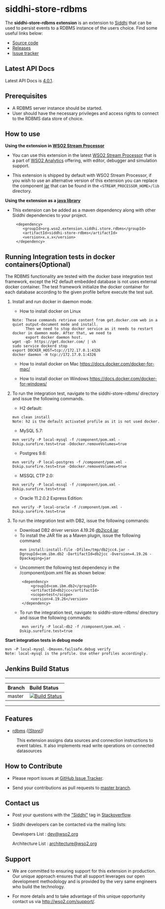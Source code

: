 siddhi-store-rdbms
======================================

The **siddhi-store-rdbms extension** is an extension to <a target="_blank" href="https://wso2.github.io/siddhi">Siddhi</a> that  can be used to persist events to a RDBMS instance of the users choice.
Find some useful links below:

* <a target="_blank" href="https://github.com/wso2-extensions/siddhi-store-rdbms">Source code</a>
* <a target="_blank" href="https://github.com/wso2-extensions/siddhi-store-rdbms/releases">Releases</a>
* <a target="_blank" href="https://github.com/wso2-extensions/siddhi-store-rdbms/issues">Issue tracker</a>

## Latest API Docs 

Latest API Docs is <a target="_blank" href="https://wso2-extensions.github.io/siddhi-store-rdbms/api/4.0.1">4.0.1</a>.

## Prerequisites

 * A RDBMS server instance should be started.
 * User should have the necessary privileges and access rights to connect to the RDBMS data store of choice.

## How to use 

**Using the extension in <a target="_blank" href="https://github.com/wso2/product-sp">WSO2 Stream Processor</a>**

* You can use this extension in the latest <a target="_blank" href="https://github.com/wso2/product-sp/releases">WSO2 Stream Processor</a> that is a part of <a target="_blank" href="http://wso2.com/analytics?utm_source=gitanalytics&utm_campaign=gitanalytics_Jul17">WSO2 Analytics</a> offering, with editor, debugger and simulation support. 

* This extension is shipped by default with WSO2 Stream Processor, if you wish to use an alternative version of this extension you can replace the component <a target="_blank" href="https://github.com/wso2-extensions/siddhi-store-rdbms/releases">jar</a> that can be found in the `<STREAM_PROCESSOR_HOME>/lib` directory.

**Using the extension as a <a target="_blank" href="https://wso2.github.io/siddhi/documentation/running-as-a-java-library">java library</a>**

* This extension can be added as a maven dependency along with other Siddhi dependencies to your project.

```
     <dependency>
        <groupId>org.wso2.extension.siddhi.store.rdbms</groupId>
        <artifactId>siddhi-store-rdbms</artifactId>
        <version>x.x.x</version>
     </dependency>
```

## Running Integration tests in docker containers(Optional)

The RDBMS functionality are tested with the docker base integration test framework, except the H2 default 
embedded database is not uses external docker container. The test framework initialize the docker container for each 
database according to the given profile before execute the test suit.

1. Install and run docker in daemon mode.

    *  How to install docker on Linux
    
    ```  
    Note: These commands retrieve content from get.docker.com web in a quiet output-document mode and install.
          Then we need to stop docker service as it needs to restart docker in daemon mode. After that, we need to
          export docker daemon host.
    wget -qO- https://get.docker.com/ | sh
    sudo service dockerd stop
    export DOCKER_HOST=tcp://172.17.0.1:4326
    docker daemon -H tcp://172.17.0.1:4326
    ```
    *  How to install docker on Mac 
   https://docs.docker.com/docker-for-mac/

    *  How to install docker on Windows
   https://docs.docker.com/docker-for-windows/
2. To run the integration test, navigate to the siddhi-store-rdbms/ directory and issue the following commands.

    * H2 default:
    ```
    mvn clean install
    Note: h2 is the default activated profile as it is not used docker.
    ```
    * MySQL 5.7:
    ```
    mvn verify -P local-mysql -f /component/pom.xml -Dskip.surefire.test=true -Ddocker.removeVolumes=true
    ```
    * Postgres 9.6:
    ```
    mvn verify -P local-postgres -f /component/pom.xml -Dskip.surefire.test=true -Ddocker.removeVolumes=true
    ```
    * MSSQL CTP 2.0:
     ```
    mvn verify -P local-mssql -f /component/pom.xml -Dskip.surefire.test=true
     ```
    * Oracle 11.2.0.2 Express Edition:
     ```
    mvn verify -P local-oracle -f /component/pom.xml -Dskip.surefire.test=true
     ```
4. To run the integration test with DB2, issue the following commands:
    * Download DB2 driver version 4.19.26 <a target="_blank" href="http://www.ibm.com/eserver/support/fixes/fixcentral/swg/quickorder?brandid=1&productid=IBM+Data+Server+Client+Packages&vrmf=10.5.*&fixes=*jdbc*FP005">db2jcc4.jar</a>
    * To install the JAR file as a Maven plugin, issue the following command:
        ```
        mvn install:install-file -Dfile=/tmp/db2jcc4.jar -DgroupId=com.ibm.db2 -DartifactId=db2jcc -Dversion=4.19.26 -Dpackaging=jar
        ```
    * Uncomment the following test dependency in the /component/pom.xml file as shown below:
        ```
         <dependency>
             <groupId>com.ibm.db2</groupId>
             <artifactId>db2jcc</artifactId>
             <scope>test</scope>
             <version>4.19.26</version>
         </dependency>
        ```
    * To run the integration test, navigate to siddhi-store-rdbms/ directory and issue the following commands:
         ```
          mvn verify -P local-db2 -f /component/pom.xml -Dskip.surefire.test=true
         ```

**Start integration tests in debug mode**
```
mvn -P local-mysql -Dmaven.failsafe.debug verify
Note: local-mysql is the profile. Use other profiles accordingly.
```
## Jenkins Build Status

---

|  Branch | Build Status |
| :------ |:------------ | 
| master  | [![Build Status](https://wso2.org/jenkins/job/siddhi/job/siddhi-store-rdbms/badge/icon)](https://wso2.org/jenkins/job/siddhi/job/siddhi-store-rdbms/) |

---

## Features

* <a target="_blank" href="https://wso2-extensions.github.io/siddhi-store-rdbms/api/4.0.1/#rdbms-store">rdbms</a> *(<a target="_blank" href="https://wso2.github.io/siddhi/documentation/siddhi-4.0/#store">(Store)</a>)*<br><div style="padding-left: 1em;"><p>This extension assigns data sources and connection instructions to event tables. It also implements read write operations on connected datasources</p></div>

## How to Contribute
 
  * Please report issues at <a target="_blank" href="https://github.com/wso2-extensions/siddhi-store-rdbms/issues">GitHub Issue Tracker</a>.
  
  * Send your contributions as pull requests to <a target="_blank" href="https://github.com/wso2-extensions/siddhi-store-rdbms/tree/master">master branch</a>. 
 
## Contact us 

 * Post your questions with the <a target="_blank" href="http://stackoverflow.com/search?q=siddhi">"Siddhi"</a> tag in <a target="_blank" href="http://stackoverflow.com/search?q=siddhi">Stackoverflow</a>. 
 
 * Siddhi developers can be contacted via the mailing lists:
 
    Developers List   : [dev@wso2.org](mailto:dev@wso2.org)
    
    Architecture List : [architecture@wso2.org](mailto:architecture@wso2.org)
 
## Support 

* We are committed to ensuring support for this extension in production. Our unique approach ensures that all support leverages our open development methodology and is provided by the very same engineers who build the technology. 

* For more details and to take advantage of this unique opportunity contact us via <a target="_blank" href="http://wso2.com/support?utm_source=gitanalytics&utm_campaign=gitanalytics_Jul17">http://wso2.com/support/</a>. 
